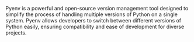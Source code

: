 Pyenv is a powerful and open-source version management tool designed to simplify the process of handling multiple versions of Python on a single system. Pyenv allows developers to switch between different versions of Python easily, ensuring compatibility and ease of development for diverse projects.